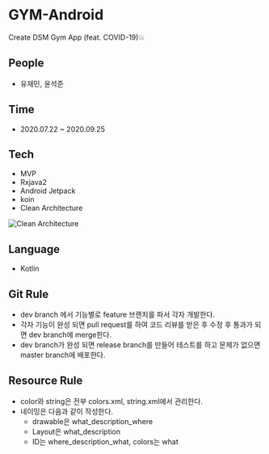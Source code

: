 # GYM-Android
Create DSM Gym App (feat. COVID-19)💥

## People
- 유재민, 윤석준

## Time
* 2020.07.22 ~ 2020.09.25

## Tech 

* MVP
* Rxjava2
* Android Jetpack
* koin
* Clean Architecture

![Clean Architecture](https://miro.medium.com/max/3780/1*FRgFgSG2mu4nRPyhwsPn3Q.png)

## Language 
* Kotlin

## Git Rule

* dev branch 에서 기능별로 feature 브랜치를 파서 각자 개발한다.
* 각자 기능이 완성 되면 pull request를 하여 코드 리뷰를 받은 후 수정 후 통과가 되면 dev branch에 merge한다.
* dev branch가 완성 되면 release branch를 만들어 테스트를 하고 문제가 없으면 master branch에 배포한다.

## Resource Rule
- color와 string은 전부 colors.xml, string.xml에서 관리한다.
- 네이밍은 다음과 같이 작성한다.
  - drawable은 what_description_where
  - Layout은 what_description
  - ID는 where_description_what, colors는 what
